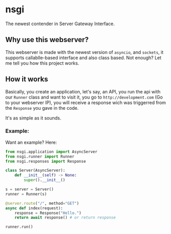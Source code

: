 # nsgi

The newest contender in Server Gateway Interface.

## Why use this webserver?

This webserver is made with the newest version of `asyncio`, and `sockets`, it supports callablle-based interface and also class based. Not enough? Let me tell you how this project works.

## How it works

Basically, you create an application, let's say, an API, you run the api with our `Runner` class and want to visit it, you go to `http://development.com` (Go to your webserver IP), you will receive a response wich was triggerred from the `Response` you gave in the code.

It's as simple as it sounds.

### Example:

Want an example? Here:
```py
from nsgi.application import AsyncServer
from nsgi.runner import Runner
from nsgi.responses import Response

class Server(AsyncServer):
	def __init__(self) -> None:
		super().__init__()

s = server = Server()
runner = Runner(s)

@server.route("/", method="GET")
async def index(request):
	response = Response("Hello.")
	return await response() # or return response

runner.run()
```